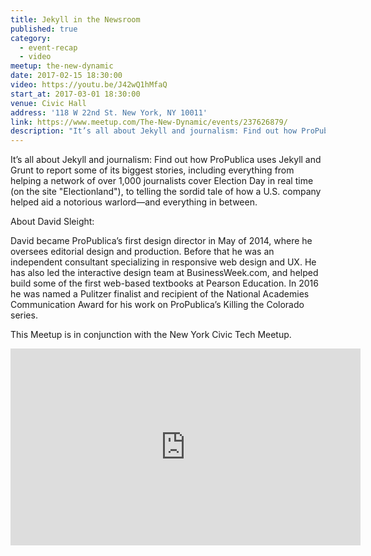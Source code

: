 ```yaml
---
title: Jekyll in the Newsroom
published: true
category:
  - event-recap
  - video
meetup: the-new-dynamic
date: 2017-02-15 18:30:00
video: https://youtu.be/J42wQ1hMfaQ
start_at: 2017-03-01 18:30:00
venue: Civic Hall
address: '118 W 22nd St. New York, NY 10011'
link: https://www.meetup.com/The-New-Dynamic/events/237626879/
description: "It’s all about Jekyll and journalism: Find out how ProPublica uses Jekyll and Grunt to report some of its biggest stories, including everything from helping a network of over 1,000 journalists cover Election Day in real time..."
---
```

It’s all about Jekyll and journalism: Find out how ProPublica uses Jekyll and Grunt to report some of its biggest stories, including everything from helping a network of over 1,000 journalists cover Election Day in real time (on the site "Electionland"), to telling the sordid tale of how a U.S. company helped aid a notorious warlord—and everything in between.

About David Sleight:

David became ProPublica’s first design director in May of 2014, where he oversees editorial design and production. Before that he was an independent consultant specializing in responsive web design and UX. He has also led the interactive design team at BusinessWeek.com, and helped build some of the first web-based textbooks at Pearson Education. In 2016 he was named a Pulitzer finalist and recipient of the National Academies Communication Award for his work on ProPublica’s Killing the Colorado series.  



This Meetup is in conjunction with the New York Civic Tech Meetup.

<div class="embed-container">
<iframe width="560" height="315" src="https://www.youtube.com/embed/videoseries?list=PLHSBYD3ClyvMFhwkfNVO3dHXxKsewFQwN" frameborder="0" allowfullscreen></iframe>
</div>
